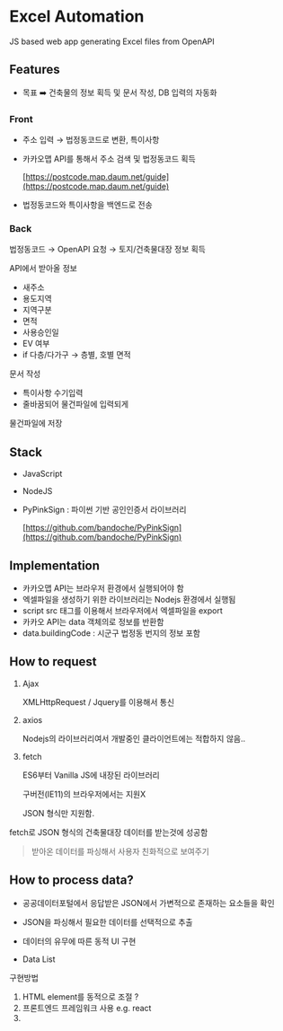 # Excel Automation

JS based web app generating Excel files from OpenAPI  

## Features

- 목표 ➡️ 건축물의 정보 획득 및 문서 작성, DB 입력의 자동화

### Front

- 주소 입력 → 법정동코드로 변환, 특이사항
- 카카오맵 API를 통해서 주소 검색 및 법정동코드 획득
    
    [https://postcode.map.daum.net/guide](https://postcode.map.daum.net/guide)
    
- 법정동코드와 특이사항을 백엔드로 전송

### Back

법정동코드 → OpenAPI 요청 → 토지/건축물대장 정보 획득 

API에서 받아올 정보

- 새주소
- 용도지역
- 지역구분
- 면적
- 사용승인일
- EV 여부
- if 다층/다가구 → 층별, 호별 면적

문서 작성

- 특이사항 수기입력
- 줄바꿈되어 물건파일에 입력되게

물건파일에 저장

## Stack

- JavaScript
- NodeJS
- PyPinkSign : 파이썬 기반 공인인증서 라이브러리
    
    [https://github.com/bandoche/PyPinkSign](https://github.com/bandoche/PyPinkSign)
    

## Implementation

- 카카오맵 API는 브라우저 환경에서 실행되어야 함
- 엑셀파일을 생성하기 위한 라이브러리는 Nodejs 환경에서 실행됨
- script src 태그를 이용해서 브라우저에서 엑셀파일을 export
- 카카오 API는 data 객체의로 정보를 반환함
- data.buildingCode : 시군구 법정동 번지의 정보 포함

## How to request

1. Ajax
    
    XMLHttpRequest / Jquery를 이용해서 통신
    
2. axios
    
    Nodejs의 라이브러리여서 개발중인 클라이언트에는 적합하지 않음..
    
3. fetch
    
    ES6부터 Vanilla JS에 내장된 라이브러리
    
    구버전(IE11)의 브라우저에서는 지원X
    
    JSON 형식만 지원함.
    

fetch로 JSON 형식의 건축물대장 데이터를 받는것에 성공함

> 받아온 데이터를 파싱해서 사용자 친화적으로 보여주기

## How to process data?

- 공공데이터포털에서 응답받은 JSON에서 가변적으로 존재하는 요소들을 확인
- JSON을 파싱해서 필요한 데이터를 선택적으로 추출
- 데이터의 유무에 따른 동적 UI 구현

- Data List


구현방법

1. HTML element를 동적으로 조절 ?
2. 프론트엔드 프레임워크 사용 e.g. react
3.